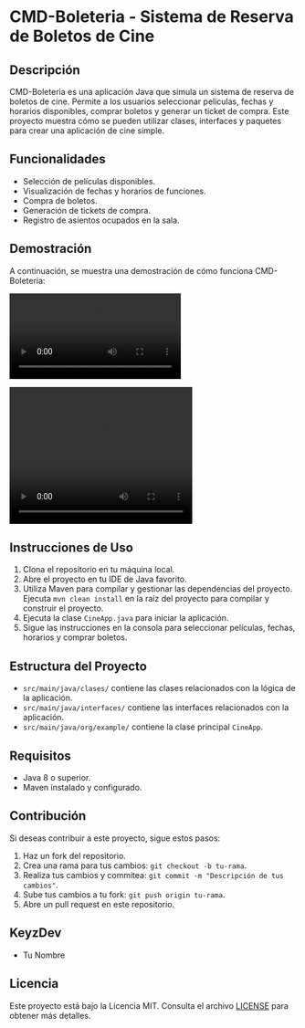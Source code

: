 # CMD-Boleteria - Sistema de Reserva de Boletos de Cine

## Descripción
CMD-Boleteria es una aplicación Java que simula un sistema de reserva de boletos de cine. Permite a los usuarios seleccionar películas, fechas y horarios disponibles, comprar boletos y generar un ticket de compra. Este proyecto muestra cómo se pueden utilizar clases, interfaces y paquetes para crear una aplicación de cine simple.

## Funcionalidades
- Selección de películas disponibles.
- Visualización de fechas y horarios de funciones.
- Compra de boletos.
- Generación de tickets de compra.
- Registro de asientos ocupados en la sala.

## Demostración
A continuación, se muestra una demostración de cómo funciona CMD-Boleteria:

![Demostración de video](resources/CMD-Boleteria.mp4)

<video width="320" height="240" controls>
    <source src="resources/CMD-Boleteria.mp4" type="video/mp4">
    Tu navegador no admite la reproducción de videos HTML5.
</video>

## Instrucciones de Uso
1. Clona el repositorio en tu máquina local.
2. Abre el proyecto en tu IDE de Java favorito.
3. Utiliza Maven para compilar y gestionar las dependencias del proyecto. Ejecuta `mvn clean install` en la raíz del proyecto para compilar y construir el proyecto.
4. Ejecuta la clase `CineApp.java` para iniciar la aplicación.
5. Sigue las instrucciones en la consola para seleccionar películas, fechas, horarios y comprar boletos.

## Estructura del Proyecto
- `src/main/java/clases/` contiene las clases relacionados con la lógica de la aplicación.
- `src/main/java/interfaces/` contiene las interfaces relacionados con la aplicación.
- `src/main/java/org/example/` contiene la clase principal `CineApp`.

## Requisitos
- Java 8 o superior.
- Maven instalado y configurado.

## Contribución
Si deseas contribuir a este proyecto, sigue estos pasos:
1. Haz un fork del repositorio.
2. Crea una rama para tus cambios: `git checkout -b tu-rama`.
3. Realiza tus cambios y commitea: `git commit -m "Descripción de tus cambios"`.
4. Sube tus cambios a tu fork: `git push origin tu-rama`.
5. Abre un pull request en este repositorio.

## KeyzDev
- Tu Nombre

## Licencia
Este proyecto está bajo la Licencia MIT. Consulta el archivo [LICENSE](LICENSE) para obtener más detalles.
